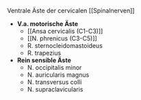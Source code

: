 ---
---
Ventrale Äste der cervicalen [[Spinalnerven]]
- **V.a. motorische Äste**
	- [[Ansa cervicalis (C1-C3)]]
	- [[N. phrenicus (C3-C5)]]
	- R. sternocleidomastoideus
	- R. trapezius
- **Rein sensible Äste**
	- N. occipitalis minor
	- N. auricularis magnus
	- N. transversus colli
	- N. supraclavicularis